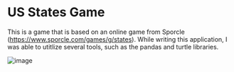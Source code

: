 # US States Game

This is a game that is based on an online game from Sporcle (https://www.sporcle.com/games/g/states). While writing this application, I was able to utitlize several tools, such as the pandas and turtle libraries.

![image](https://github.com/user-attachments/assets/2d69ef5c-1fe7-485a-9cc7-b63e174f681b)

